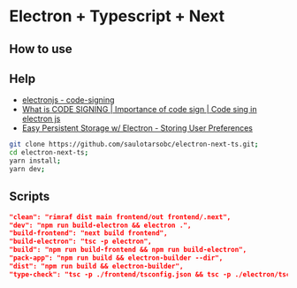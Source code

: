 # Electron + Typescript + Next

## How to use

## Help

- [electronjs - code-signing](https://www.electronjs.org/docs/latest/tutorial/code-signing)
- [What is CODE SIGNING | Importance of code sign | Code sing in electron js](https://youtu.be/a27EtDuUGYg)
- [Easy Persistent Storage w/ Electron - Storing User Preferences](https://youtu.be/mWHBqBNxYSw)

```sh
git clone https://github.com/saulotarsobc/electron-next-ts.git;
cd electron-next-ts;
yarn install;
yarn dev;
```

## Scripts

```json
"clean": "rimraf dist main frontend/out frontend/.next",
"dev": "npm run build-electron && electron .",
"build-frontend": "next build frontend",
"build-electron": "tsc -p electron",
"build": "npm run build-frontend && npm run build-electron",
"pack-app": "npm run build && electron-builder --dir",
"dist": "npm run build && electron-builder",
"type-check": "tsc -p ./frontend/tsconfig.json && tsc -p ./electron/tsconfig.json"
```
